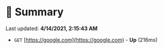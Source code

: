 # 📖 Summary
Last updated: **4/14/2021, 2:15:43 AM**

- `GET` [https://google.com](https://google.com) - **Up** (216ms)
